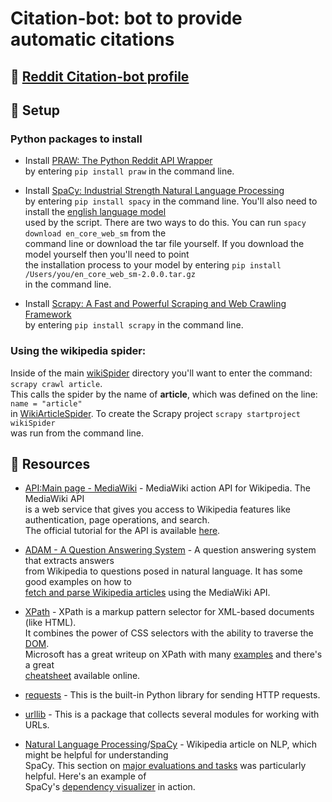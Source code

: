 # Citation-bot: bot to provide automatic citations

## :see_no_evil: [Reddit Citation-bot profile](https://www.reddit.com/user/Citation-bot/)

## :wrench: Setup
### Python packages to install
- Install [PRAW: The Python Reddit API Wrapper](https://praw.readthedocs.io/en/latest/)</br>
  by entering `pip install praw` in the command line.
  
- Install [SpaCy: Industrial Strength Natural Language Processing](https://spacy.io/)</br>
  by entering `pip install spacy` in the command line. You'll also need to install the [english language model](https://github.com/explosion/spacy-models/releases//tag/en_core_web_sm-2.0.0)</br>
  used by the script. There are two ways to do this. You can run `spacy download en_core_web_sm` from the</br>
  command line or download the tar file yourself. If you download the model yourself then you'll need to point</br>
  the installation process to your model by entering `pip install /Users/you/en_core_web_sm-2.0.0.tar.gz`</br> 
  in the command line.
 
- Install [Scrapy: A Fast and Powerful Scraping and Web Crawling Framework](https://scrapy.org/)<br>
  by entering `pip install scrapy` in the command line.

### Using the wikipedia spider:
Inside of the main [wikiSpider](wikiSpider) directory you'll want to enter the command: `scrapy crawl article`.</br>
This calls the spider by the name of **article**, which was defined on the line: `name = "article"`</br> 
in [WikiArticleSpider](/wikiSpider/wikiSpider/spiders/WikiArticleSpider.py). To create the Scrapy project `scrapy startproject wikiSpider`</br>
was run from the command line.

## :book: Resources
- [API:Main page - MediaWiki](https://www.mediawiki.org/wiki/API:Main_page) - MediaWiki action API for Wikipedia. The MediaWiki API</br>
  is a web service that gives you access to Wikipedia features like authentication, page operations, and search.</br>
  The official tutorial for the API is available [here](https://www.mediawiki.org/wiki/API:Tutorial).

- [ADAM - A Question Answering System](https://github.com/5hirish/adam_qas) - A question answering system that extracts answers</br>
  from Wikipedia to questions posed in natural language. It has some good examples on how to</br>
  [fetch and parse Wikipedia articles](https://github.com/5hirish/adam_qas/tree/master/qas/wiki) using the MediaWiki API.

- [XPath](https://en.wikipedia.org/wiki/XPath) - XPath is a markup pattern selector for XML-based documents (like HTML).</br>
  It combines the power of CSS selectors with the ability to traverse the [DOM](https://en.wikipedia.org/wiki/Document_Object_Model).</br>
  Microsoft has a great writeup on XPath with many [examples](https://msdn.microsoft.com/en-us/library/ms256086(v=vs.110).aspx) and there's
  a great </br> [cheatsheet](https://devhints.io/xpath) available online.
 
- [requests](http://docs.python-requests.org/en/master/) - This is the built-in Python library for sending HTTP requests.
 
- [urllib](https://docs.python.org/3/library/urllib.html) - This is a package that collects several modules for working with URLs.

- [Natural Language Processing](https://en.wikipedia.org/wiki/Natural_language_processing)/[SpaCy](https://spacy.io/) - Wikipedia article on NLP, which might be helpful for understanding</br>
  SpaCy. This section on [major evaluations and tasks](https://en.wikipedia.org/wiki/Natural_language_processing#Major_evaluations_and_tasks) was particularly helpful. Here's an example of</br>
  SpaCy's [dependency visualizer](https://spacy.io/usage/visualizers) in action.
